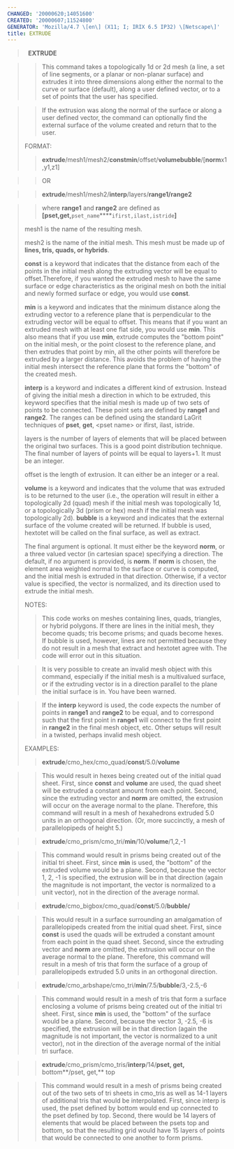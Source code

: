 ```yaml
---
CHANGED: '20000620;14051600'
CREATED: '20000607;11524800'
GENERATOR: 'Mozilla/4.7 \[en\] (X11; I; IRIX 6.5 IP32) \[Netscape\]'
title: EXTRUDE
---
```


>  
> **EXTRUDE**

> > This command takes a topologically 1d or 2d mesh (a line, a set of
> > line segments, or a planar or non-planar surface) and extrudes it
> > into three dimensions along either the normal to the curve or
> > surface (default), along a user defined vector, or to a set of
> > points that the user has specified.

> > If the extrusion was along the normal of the surface or along a user
> > defined vector, the command can optionally find the external surface
> > of the volume created and return that to the user.
>
> FORMAT:
>
> > **extrude**/mesh1/mesh2/**constmin**/offset/**volumebubble**/\[**norm**x1,y1,z1\]

> > OR

> > **extrude**/mesh1/mesh2/**interp**/layers/**range1/range2**

> > where **range1** and **range2** are defined as
> > **\[pset,get,**`pset_name`****`ifirst,ilast,istride`**\]**
>
> mesh1 is the name of the resulting mesh.
>
> mesh2 is the name of the initial mesh. This mesh must be made up of
> **lines, tris, quads, or hybrids**.
>
> **const** is a keyword that indicates that the distance from each of
> the points in the initial mesh along the extruding vector will be
> equal to offset.Therefore, if you wanted the extruded mesh to have the
> same surface or edge characteristics as the original mesh on both the
> initial and newly formed surface or edge, you would use **const**.
>
> **min** is a keyword and indicates that the minimum distance along the
> extruding vector to a reference plane that is perpendicular to the
> extruding vector will be equal to offset. This means that if you want
> an extruded mesh with at least one flat side, you would use **min**.
> This also means that if you use **min**, extrude computes the "bottom
> point" on the initial mesh, or the point closest to the reference
> plane, and then extrudes that point by min, all the other points will
> therefore be extruded by a larger distance. This avoids the problem of
> having the initial mesh intersect the reference plane that forms the
> "bottom" of the created mesh.
>
> **interp** is a keyword and indicates a different kind of extrusion.
> Instead of giving the initial mesh a direction in which to be
> extruded, this keyword specifies that the initial mesh is made up of
> two sets of points to be connected. These point sets are defined by
> **range1** and **range2**. The ranges can be defined using the
> standard LaGrit techniques of **pset**, **get**, &lt;pset name&gt; or
> ifirst, ilast, istride.
>
> layers is the number of layers of elements that will be placed between
> the original two surfaces. This is a good point distribution
> technique. The final number of layers of points will be equal to
> layers+1. It must be an integer.
>
> offset is the length of extrusion. It can either be an integer or a
> real.
>
> **volume** is a keyword and indicates that the volume that was
> extruded is to be returned to the user (i.e., the operation will
> result in either a topologically 2d (quad) mesh if the initial mesh
> was topologically 1d, or a topologically 3d (prism or hex) mesh if the
> initial mesh was topologically 2d). **bubble** is a keyword and
> indicates that the external surface of the volume created will be
> returned. If bubble is used, hextotet will be called on the final
> surface, as well as extract.
>
> The final argument is optional. It must either be the keyword
> **norm**, or a three valued vector (in cartesian space) specifying a
> direction. The default, if no argument is provided, is **norm**. If
> **norm** is chosen, the element area weighted normal to the surface or
> curve is computed, and the initial mesh is extruded in that direction.
> Otherwise, if a vector value is specified, the vector is normalized,
> and its direction used to extrude the initial mesh.
>
> NOTES:
>
> > This code works on meshes containing lines, quads, triangles, or
> > hybrid polygons. If there are lines in the initial mesh, they become
> > quads; tris become prisms; and quads become hexes. If bubble is
> > used, however, lines are not permitted because they do not result in
> > a mesh that extract and hextotet agree with. The code will error out
> > in this situation.

> > It is very possible to create an invalid mesh object with this
> > command, especially if the initial mesh is a multivalued surface, or
> > if the extruding vector is in a direction parallel to the plane the
> > initial surface is in. You have been warned.

> > If the **interp** keyword is used, the code expects the number of
> > points in **range1** and **range2** to be equal, and to correspond
> > such that the first point in **range1** will connect to the first
> > point in **range2** in the final mesh object, etc. Other setups will
> > result in a twisted, perhaps invalid mesh object.
>
> EXAMPLES:
>
> > **extrude**/cmo\_hex/cmo\_quad/**const**/5.0/**volume**

> > This would result in hexes being created out of the initial quad
> > sheet. First, since **const** and **volume** are used, the quad
> > sheet will be extruded a constant amount from each point. Second,
> > since the extruding vector and **norm** are omitted, the extrusion
> > will occur on the average normal to the plane. Therefore, this
> > command will result in a mesh of hexahedrons extruded 5.0 units in
> > an orthogonal direction. (Or, more succinctly, a mesh of
> > parallelopipeds of height 5.)

> > **extrude**/cmo\_prism/cmo\_tri/**min**/10/**volume**/1,2,-1

> > This command would result in prisms being created out of the initial
> > tri sheet. First, since **min** is used, the "bottom" of the
> > extruded volume would be a plane. Second, because the vector 1, 2,
> > -1 is specified, the extrusion will be in that direction (again the
> > magnitude is not important, the vector is normalized to a unit
> > vector), not in the direction of the average normal.

> > **extrude**/cmo\_bigbox/cmo\_quad/**const**/5.0/**bubble/**

> > This would result in a surface surrounding an amalgamation of
> > parallelopipeds created from the initial quad sheet. First, since
> > **const** is used the quads will be extruded a constant amount from
> > each point in the quad sheet. Second, since the extruding vector and
> > **norm** are omitted, the extrusion will occur on the average normal
> > to the plane. Therefore, this command will result in a mesh of tris
> > that form the surface of a group of parallelopipeds extruded 5.0
> > units in an orthogonal direction.

> > **extrude**/cmo\_arbshape/cmo\_tri/**min**/7.5/**bubble**/3,-2.5,-6

> > This command would result in a mesh of tris that form a surface
> > enclosing a volume of prisms being created out of the initial tri
> > sheet. First, since **min** is used, the "bottom" of the surface
> > would be a plane. Second, because the vector 3, -2.5, -6 is
> > specified, the extrusion will be in that direction (again the
> > magnitude is not important, the vector is normalized to a unit
> > vector), not in the direction of the average normal of the initial
> > tri surface.

> > **extrude**/cmo\_prism/cmo\_tris/**interp**/14/**pset, get,**
> > bottom**/pset, get,** top

> > This command would result in a mesh of prisms being created out of
> > the two sets of tri sheets in cmo\_tris as well as 14-1 layers of
> > additional tris that would be interpolated. First, since interp is
> > used, the pset defined by bottom would end up connected to the pset
> > defined by top. Second, there would be 14 layers of elements that
> > would be placed between the psets top and bottom, so that the
> > resulting grid would have 15 layers of points that would be
> > connected to one another to form prisms.
